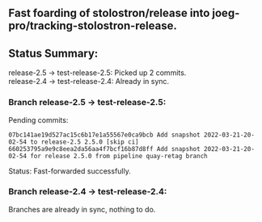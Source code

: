 ## Fast foarding of stolostron/release into joeg-pro/tracking-stolostron-release.

## Status Summary:

release-2.5 -> test-release-2.5: Picked up 2 commits.  
release-2.4 -> test-release-2.4: Already in sync.  

### Branch release-2.5 -> test-release-2.5:

Pending commits:

```
07bc141ae19d527ac15c6b17e1a55567e0ca9bcb Add snapshot 2022-03-21-20-02-54 to release-2.5 2.5.0 [skip ci]
660253795a9e9c8eea2da56aa4f7bcf16b87d8ff Add snapshot 2022-03-21-20-02-54 for release 2.5.0 from pipeline quay-retag branch
```

Status: Fast-forwarded successfully.

### Branch release-2.4 -> test-release-2.4:

Branches are already in sync, nothing to do.
